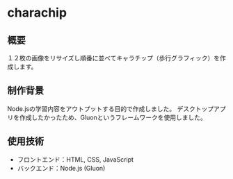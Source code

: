 # charachip

## 概要
１２枚の画像をリサイズし順番に並べてキャラチップ（歩行グラフィック）を作成します。

## 制作背景
Node.jsの学習内容をアウトプットする目的で作成しました。
デスクトップアプリを作成したかったため、Gluonというフレームワークを使用しました。

## 使用技術
- フロントエンド：HTML, CSS, JavaScript
- バックエンド：Node.js (Gluon)
